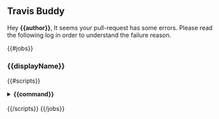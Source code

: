 ## Travis Buddy
Hey **{{author}}**, 
It seems your pull-request has some errors.
Please read the following log in order to understand the failure reason. 

{{#jobs}}
### {{displayName}}
{{#scripts}}
<details>
  <summary>
    <strong>
     {{command}}
    </strong>
  </summary>

```
{{&contents}}
```
</details>
<br />
{{/scripts}}
{{/jobs}}
